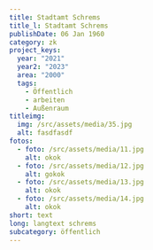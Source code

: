 ```yaml
---
title: Stadtamt Schrems
title_l: Stadtamt Schrems
publishDate: 06 Jan 1960
category: zk
project_keys:
  year: "2021"
  year2: "2023"
  area: "2000"
  tags:
    - Öffentlich
    - arbeiten
    - Außenraum
titleimg:
  img: /src/assets/media/35.jpg
  alt: fasdfasdf
fotos:
  - foto: /src/assets/media/11.jpg
    alt: okok
  - foto: /src/assets/media/12.jpg
    alt: gokok
  - foto: /src/assets/media/13.jpg
    alt: okok
  - foto: /src/assets/media/14.jpg
    alt: okok
short: text
long: langtext schrems
subcategory: öffentlich
---
```

